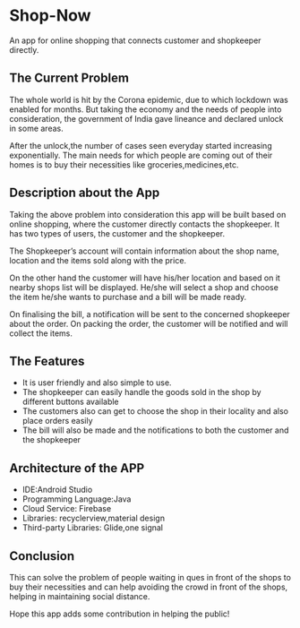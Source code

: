 # Shop-Now
An app for online shopping that connects customer and shopkeeper directly.

## The Current Problem
The whole world is hit by the Corona epidemic, due to which lockdown was enabled for months. 
But taking the economy and the needs of people into consideration, the government of India gave lineance and declared unlock in some areas. 

After the unlock,the number of cases seen everyday started increasing exponentially. 
The main needs for which people are coming out of their homes is to buy their necessities like groceries,medicines,etc.

## Description about the App
Taking the above problem into consideration this app will be built based on online shopping, where the customer directly contacts the shopkeeper. 
It has two types of users, the customer and the shopkeeper. 

The Shopkeeper’s account will contain information about the shop name, location and the items sold along with the price. 

On the other hand the customer will have his/her location and based on it nearby shops list will be displayed.
He/she will select a shop and choose the item he/she wants to purchase and a bill will be made ready. 

On finalising the bill, a notification will be sent to the concerned shopkeeper about the order.
On packing the order, the customer will be notified and will collect the items.

## The Features
* It is user friendly and also simple to use.
* The shopkeeper can easily handle the goods sold in the shop by different buttons available
* The customers also can get to choose the shop in their locality and also place orders easily
* The bill will also be made and the notifications to both the customer and the shopkeeper

## Architecture of the APP
* IDE:Android Studio
* Programming Language:Java
* Cloud Service: Firebase
* Libraries: recyclerview,material design
* Third-party Libraries: Glide,one signal

## Conclusion
This can solve the problem of people waiting in ques in front of the shops to buy their necessities and
can help avoiding the crowd in front of the shops, helping in maintaining social distance.

Hope this app adds some contribution in helping the public!










